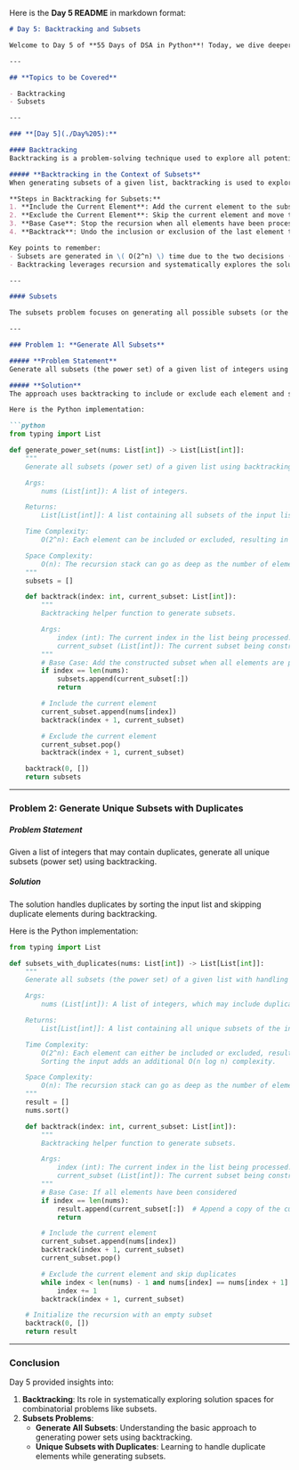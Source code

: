 Here is the **Day 5 README** in markdown format:

```markdown
# Day 5: Backtracking and Subsets

Welcome to Day 5 of **55 Days of DSA in Python**! Today, we dive deeper into **Backtracking**, a powerful problem-solving technique, and focus on its application in solving **Subsets Problems**. This README will guide you through the concepts, code, and detailed analysis of the problems tackled on this day.

---

## **Topics to be Covered**

- Backtracking  
- Subsets

---

### **[Day 5](./Day%205):**

#### Backtracking
Backtracking is a problem-solving technique used to explore all potential solutions to a problem by incrementally building candidates and abandoning those that fail to meet the problem's constraints. It is particularly useful in solving combinatorial problems like generating subsets, permutations, and combinations.

##### **Backtracking in the Context of Subsets**
When generating subsets of a given list, backtracking is used to explore all combinations of including or excluding each element. The decision to include an element is made at each step, with the algorithm recursively exploring all possible subsets. The solution space is systematically traversed, ensuring that every subset is generated exactly once.

**Steps in Backtracking for Subsets:**
1. **Include the Current Element**: Add the current element to the subset.
2. **Exclude the Current Element**: Skip the current element and move to the next.
3. **Base Case**: Stop the recursion when all elements have been processed.
4. **Backtrack**: Undo the inclusion or exclusion of the last element to explore the next possibility.

Key points to remember:
- Subsets are generated in \( O(2^n) \) time due to the two decisions (include or exclude) for each element.
- Backtracking leverages recursion and systematically explores the solution space.

---

#### Subsets

The subsets problem focuses on generating all possible subsets (or the power set) of a given list of integers. These problems demonstrate the elegance and power of backtracking in solving combinatorial problems.

---

### Problem 1: **Generate All Subsets**

##### **Problem Statement**
Generate all subsets (the power set) of a given list of integers using backtracking.

##### **Solution**
The approach uses backtracking to include or exclude each element and systematically generates all subsets.

Here is the Python implementation:

```python
from typing import List

def generate_power_set(nums: List[int]) -> List[List[int]]:
    """
    Generate all subsets (power set) of a given list using backtracking.

    Args:
        nums (List[int]): A list of integers.

    Returns:
        List[List[int]]: A list containing all subsets of the input list.

    Time Complexity:
        O(2^n): Each element can be included or excluded, resulting in 2^n subsets.

    Space Complexity:
        O(n): The recursion stack can go as deep as the number of elements in the list.
    """
    subsets = []

    def backtrack(index: int, current_subset: List[int]):
        """
        Backtracking helper function to generate subsets.

        Args:
            index (int): The current index in the list being processed.
            current_subset (List[int]): The current subset being constructed.
        """
        # Base Case: Add the constructed subset when all elements are processed
        if index == len(nums):
            subsets.append(current_subset[:])
            return

        # Include the current element
        current_subset.append(nums[index])
        backtrack(index + 1, current_subset)

        # Exclude the current element
        current_subset.pop()
        backtrack(index + 1, current_subset)

    backtrack(0, [])
    return subsets
```

---

### Problem 2: **Generate Unique Subsets with Duplicates**

##### **Problem Statement**
Given a list of integers that may contain duplicates, generate all unique subsets (power set) using backtracking.

##### **Solution**
The solution handles duplicates by sorting the input list and skipping duplicate elements during backtracking.

Here is the Python implementation:

```python
from typing import List

def subsets_with_duplicates(nums: List[int]) -> List[List[int]]:
    """
    Generate all subsets (the power set) of a given list with handling for duplicates using backtracking.

    Args:
        nums (List[int]): A list of integers, which may include duplicates.

    Returns:
        List[List[int]]: A list containing all unique subsets of the input list.

    Time Complexity:
        O(2^n): Each element can either be included or excluded, resulting in 2^n subsets.
        Sorting the input adds an additional O(n log n) complexity.

    Space Complexity:
        O(n): The recursion stack can go as deep as the number of elements in the list.
    """
    result = []
    nums.sort()

    def backtrack(index: int, current_subset: List[int]):
        """
        Backtracking helper function to generate subsets.

        Args:
            index (int): The current index in the list being processed.
            current_subset (List[int]): The current subset being constructed.
        """
        # Base Case: If all elements have been considered
        if index == len(nums):
            result.append(current_subset[:])  # Append a copy of the current subset
            return

        # Include the current element
        current_subset.append(nums[index])
        backtrack(index + 1, current_subset)
        current_subset.pop()

        # Exclude the current element and skip duplicates
        while index < len(nums) - 1 and nums[index] == nums[index + 1]:
            index += 1
        backtrack(index + 1, current_subset)

    # Initialize the recursion with an empty subset
    backtrack(0, [])
    return result
```

---

### **Conclusion**

Day 5 provided insights into:
1. **Backtracking**: Its role in systematically exploring solution spaces for combinatorial problems like subsets.
2. **Subsets Problems**:
    - **Generate All Subsets**: Understanding the basic approach to generating power sets using backtracking.
    - **Unique Subsets with Duplicates**: Learning to handle duplicate elements while generating subsets.